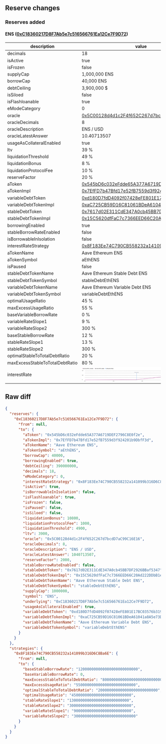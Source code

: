 ## Reserve changes

### Reserves added

#### ENS ([0xC18360217D8F7Ab5e7c516566761Ea12Ce7F9D72](https://etherscan.io/address/0xC18360217D8F7Ab5e7c516566761Ea12Ce7F9D72))

| description | value |
| --- | --- |
| decimals | 18 |
| isActive | true |
| isFrozen | false |
| supplyCap | 1,000,000 ENS |
| borrowCap | 40,000 ENS |
| debtCeiling | 3,900,000 $ |
| isSiloed | false |
| isFlashloanable | true |
| eModeCategory | 0 |
| oracle | [0x5C00128d4d1c2F4f652C267d7bcdD7aC99C16E16](https://etherscan.io/address/0x5C00128d4d1c2F4f652C267d7bcdD7aC99C16E16) |
| oracleDecimals | 8 |
| oracleDescription | ENS / USD |
| oracleLatestAnswer | 10.40713507 |
| usageAsCollateralEnabled | true |
| ltv | 39 % |
| liquidationThreshold | 49 % |
| liquidationBonus | 8 % |
| liquidationProtocolFee | 10 % |
| reserveFactor | 20 % |
| aToken | [0x545bD6c032eFdde65A377A6719DEF2796C8E0f2e](https://etherscan.io/address/0x545bD6c032eFdde65A377A6719DEF2796C8E0f2e) |
| aTokenImpl | [0x7EfFD7b47Bfd17e52fB7559d3f924201b9DbfF3d](https://etherscan.io/address/0x7EfFD7b47Bfd17e52fB7559d3f924201b9DbfF3d) |
| variableDebtToken | [0xd180D7fdD4092f07428eFE801E17BC03576b3192](https://etherscan.io/address/0xd180D7fdD4092f07428eFE801E17BC03576b3192) |
| variableDebtTokenImpl | [0xaC725CB59D16C81061BDeA61041a8A5e73DA9EC6](https://etherscan.io/address/0xaC725CB59D16C81061BDeA61041a8A5e73DA9EC6) |
| stableDebtToken | [0x7617d02E311CdE347A0cb45BB7DF2926BBaf5347](https://etherscan.io/address/0x7617d02E311CdE347A0cb45BB7DF2926BBaf5347) |
| stableDebtTokenImpl | [0x15C5620dfFaC7c7366EED66C20Ad222DDbB1eD57](https://etherscan.io/address/0x15C5620dfFaC7c7366EED66C20Ad222DDbB1eD57) |
| borrowingEnabled | true |
| stableBorrowRateEnabled | false |
| isBorrowableInIsolation | false |
| interestRateStrategy | [0x8F183Ee74C790CB558232a141099b316D6C8Ba6E](https://etherscan.io/address/0x8F183Ee74C790CB558232a141099b316D6C8Ba6E) |
| aTokenName | Aave Ethereum ENS |
| aTokenSymbol | aEthENS |
| isPaused | false |
| stableDebtTokenName | Aave Ethereum Stable Debt ENS |
| stableDebtTokenSymbol | stableDebtEthENS |
| variableDebtTokenName | Aave Ethereum Variable Debt ENS |
| variableDebtTokenSymbol | variableDebtEthENS |
| optimalUsageRatio | 45 % |
| maxExcessUsageRatio | 55 % |
| baseVariableBorrowRate | 0 % |
| variableRateSlope1 | 9 % |
| variableRateSlope2 | 300 % |
| baseStableBorrowRate | 12 % |
| stableRateSlope1 | 13 % |
| stableRateSlope2 | 300 % |
| optimalStableToTotalDebtRatio | 20 % |
| maxExcessStableToTotalDebtRatio | 80 % |
| interestRate | ![ir](/.assets/12accf0fd189bd0ec8f5f33b46f04aa39ddfe4c0.svg) |

## Raw diff

```json
{
  "reserves": {
    "0xC18360217D8F7Ab5e7c516566761Ea12Ce7F9D72": {
      "from": null,
      "to": {
        "aToken": "0x545bD6c032eFdde65A377A6719DEF2796C8E0f2e",
        "aTokenImpl": "0x7EfFD7b47Bfd17e52fB7559d3f924201b9DbfF3d",
        "aTokenName": "Aave Ethereum ENS",
        "aTokenSymbol": "aEthENS",
        "borrowCap": 40000,
        "borrowingEnabled": true,
        "debtCeiling": 390000000,
        "decimals": 18,
        "eModeCategory": 0,
        "interestRateStrategy": "0x8F183Ee74C790CB558232a141099b316D6C8Ba6E",
        "isActive": true,
        "isBorrowableInIsolation": false,
        "isFlashloanable": true,
        "isFrozen": false,
        "isPaused": false,
        "isSiloed": false,
        "liquidationBonus": 10800,
        "liquidationProtocolFee": 1000,
        "liquidationThreshold": 4900,
        "ltv": 3900,
        "oracle": "0x5C00128d4d1c2F4f652C267d7bcdD7aC99C16E16",
        "oracleDecimals": 8,
        "oracleDescription": "ENS / USD",
        "oracleLatestAnswer": 1040713507,
        "reserveFactor": 2000,
        "stableBorrowRateEnabled": false,
        "stableDebtToken": "0x7617d02E311CdE347A0cb45BB7DF2926BBaf5347",
        "stableDebtTokenImpl": "0x15C5620dfFaC7c7366EED66C20Ad222DDbB1eD57",
        "stableDebtTokenName": "Aave Ethereum Stable Debt ENS",
        "stableDebtTokenSymbol": "stableDebtEthENS",
        "supplyCap": 1000000,
        "symbol": "ENS",
        "underlying": "0xC18360217D8F7Ab5e7c516566761Ea12Ce7F9D72",
        "usageAsCollateralEnabled": true,
        "variableDebtToken": "0xd180D7fdD4092f07428eFE801E17BC03576b3192",
        "variableDebtTokenImpl": "0xaC725CB59D16C81061BDeA61041a8A5e73DA9EC6",
        "variableDebtTokenName": "Aave Ethereum Variable Debt ENS",
        "variableDebtTokenSymbol": "variableDebtEthENS"
      }
    }
  },
  "strategies": {
    "0x8F183Ee74C790CB558232a141099b316D6C8Ba6E": {
      "from": null,
      "to": {
        "baseStableBorrowRate": "120000000000000000000000000",
        "baseVariableBorrowRate": 0,
        "maxExcessStableToTotalDebtRatio": "800000000000000000000000000",
        "maxExcessUsageRatio": "550000000000000000000000000",
        "optimalStableToTotalDebtRatio": "200000000000000000000000000",
        "optimalUsageRatio": "450000000000000000000000000",
        "stableRateSlope1": "130000000000000000000000000",
        "stableRateSlope2": "3000000000000000000000000000",
        "variableRateSlope1": "90000000000000000000000000",
        "variableRateSlope2": "3000000000000000000000000000"
      }
    }
  }
}
```